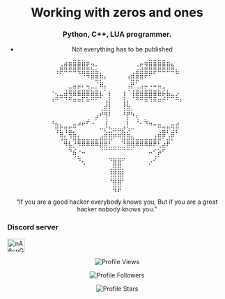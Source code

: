 <br />
<div align="center">
  <a href="https://github.com/astrapy/README.md/edit/main/README.md">
  </a>


<h1 align="center">Working with zeros and ones</h1>
<h3 align="center">Python, C++, LUA programmer.</h3>

- Not everything has to be published

⠀⠀⢀⣴⣶⣿⣿⣷⡶⢤⡀⠀⠀⠀⠀⠀⠀⠀⠀⢀⡤⢶⣿⣿⣿⣿⣶⣄⠀⠀
⠀⢠⡿⠿⠿⠿⢿⣿⣿⣷⣦⡀⠀⠀⠀⠀⠀⠀⢀⣴⣾⣿⣿⡿⠿⠿⠿⠿⣦⠀
⠀⠀⠀⠀⠀⠀⠀⠈⠙⠿⣿⡿⠆⠀⠀⠀⠀⠰⣿⣿⠿⠋⠁⠀⠀⠀⠀⠀⠀⠀
⠀⠀⠀⠀⣀⣤⡤⠄⢤⣀⡈⢿⡄⠀⠀⠀⠀⢠⡟⢁⣠⡤⠠⠤⢤⣀⠀⠀⠀⠀
⠐⢄⣀⣼⢿⣾⣿⣿⣿⣷⣿⣆⠁⡆⠀⠀⢰⠈⢸⣿⣾⣿⣿⣿⣷⡮⣧⣀⡠⠀
⠰⠛⠉⠙⠛⠶⠶⠏⠷⠛⠋⠁⢠⡇⠀⠀⢸⡄⠈⠛⠛⠿⠹⠿⠶⠚⠋⠉⠛⠆
⠀⠀⠀⠀⠀⠀⠀⠀⠀⠀⠀⢀⣾⡇⠀⠀⢸⣷⡀⠀⠀⠀⠀⠀⠀⠀⠀⠀⠀⠀
⠀⠀⠀⠀⠀⠀⠀⠀⠀⠀⣠⠞⢻⠇⠀⠀⠘⡟⠳⡄⠀⠀⠀⠀⠀⠀⠀⠀⠀⠀
⠰⣄⡀⠀⠀⣀⣠⡤⠞⠠⠁⠀⢸⠀⠀⠀⠀⡇⠀⠘⠄⠳⢤⣀⣀⠀⠀⣀⣠⠀
⠀⢻⣏⢻⣯⡉⠀⠀⠀⠀⠀⠒⢎⣓⠶⠶⣞⡱⠒⠀⠀⠀⠀⠀⢉⣽⡟⣹⡟⠀
⠀⠀⢻⣆⠹⣿⣆⣀⣀⣀⣀⣴⣿⣿⠟⠻⣿⣿⣦⣀⣀⣀⣀⣰⣿⠟⣰⡟⠀⠀
⠀⠀⠀⠻⣧⡘⠻⠿⠿⠿⠿⣿⣿⣃⣀⣀⣙⣿⣿⠿⠿⠿⠿⠟⢃⣴⠟⠀⠀⠀
⠀⠀⠀⠀⠙⣮⠐⠤⠀⠀⠀⠈⠉⠉⠉⠉⠉⠉⠁⠀⠀⠀⠤⠊⡵⠋⠀⠀⠀⠀
⠀⠀⠀⠀⠀⠈⠳⡀⠀⠀⠀⠀⠀⠲⣶⣶⠖⠀⠀⠀⠀⠀⢀⠜⠁⠀⠀⠀⠀⠀
⠀⠀⠀⠀⠀⠀⠀⠈⠀⠀⠀⠀⠀⢀⣿⣿⡀⠀⠀⠀⠀⠀⠁⠀⠀⠀⠀⠀⠀⠀
⠀⠀⠀⠀⠀⠀⠀⠀⠀⠀⠀⠀⠀⢸⣿⣿⡇⠀⠀⠀⠀⠀⠀⠀⠀⠀⠀⠀⠀⠀
⠀⠀⠀⠀⠀⠀⠀⠀⠀⠀⠀⠀⠀⠘⣿⣿⠃⠀⠀⠀⠀⠀⠀⠀⠀⠀⠀⠀⠀⠀
⠀⠀⠀⠀⠀⠀⠀⠀⠀⠀⠀⠀⠀⠀⢿⡿⠀⠀⠀⠀⠀⠀⠀⠀⠀⠀⠀⠀⠀⠀

“If you are a good hacker everybody knows you, But if you are a great hacker nobody knows you.”

<h3 align="left">Discord server</h3>
<p align="left">
<a href="https://discord.gg/FZpp7s6uqc" target="blank"><img align="center" src="https://raw.githubusercontent.com/rahuldkjain/github-profile-readme-generator/master/src/images/icons/Social/discord.svg" alt="nA6cpGmejn" height="30" width="40" /></a>
</p>

<p align="center">
  <img src="https://api.visitorbadge.io/api/VisitorHit?user=astrapy&countColorcountColor&countColor=%23FF0000" alt="Profile Views">
</p>
<p align="center">
  <img src="https://img.shields.io/github/followers/astrapy?color=FF0000&style=for-the-badge&logo=github&label=Follow" alt="Profile Followers">
</p>
<p align="center">
  <img src="https://img.shields.io/github/stars/astrapy?color=FF0000&style=for-the-badge&logo=github&label=Star" alt="Profile Stars">
</p>
